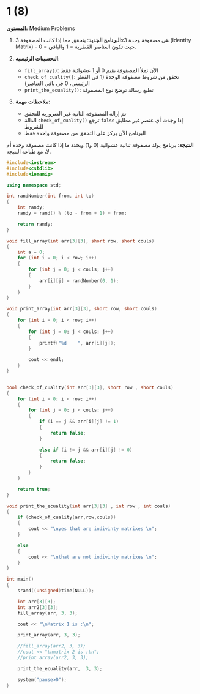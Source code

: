 # 1 (8)

**المستوى:** Medium Problems

1. **البرنامج الجديد**: يتحقق مما إذا كانت المصفوفة 3x3 هي مصفوفة وحدة (Identity Matrix) - حيث تكون العناصر القطرية = 1 والباقي = 0.

2. **التحسينات الرئيسية**:
   - `fill_array()`: الآن تملأ المصفوفة بقيم 0 أو 1 عشوائية فقط
   - `check_of_cuality()`: تحقق من شروط مصفوفة الوحدة (1 في القطر الرئيسي، 0 في باقي العناصر)
   - `print_the_ecuality()`: تطبع رسالة توضح نوع المصفوفة

3. **ملاحظات مهمة**:
   - تم إزالة المصفوفة الثانية غير الضرورية للتحقق
   - الدالة `check_of_cuality()` ترجع `false` إذا وجدت أي عنصر غير مطابق للشروط
   - البرنامج الآن يركز على التحقق من مصفوفة واحدة فقط

**النتيجة**: برنامج يولد مصفوفة ثنائية عشوائية (0 و1) ويحدد ما إذا كانت مصفوفة وحدة أم لا، مع طباعة النتيجة.

```cpp
#include<iostream>
#include<cstdlib>
#include<iomanip>

using namespace std;

int randNumber(int from, int to)
{
	int randy;
	randy = rand() % (to - from + 1) + from;

	return randy;
}

void fill_array(int arr[3][3], short row, short couls)
{
	int a = 0;
	for (int i = 0; i < row; i++)
	{
		for (int j = 0; j < couls; j++)
		{
			arr[i][j] = randNumber(0, 1);
		}
	}
}

void print_array(int arr[3][3], short row, short couls)
{
	for (int i = 0; i < row; i++)
	{
		for (int j = 0; j < couls; j++)
		{
			printf("%d    ", arr[i][j]);
		}

		cout << endl;
	}
}


bool check_of_cuality(int arr[3][3], short row , short couls)
{
	for (int i = 0; i < row; i++)
	{
		for (int j = 0; j < couls; j++)
		{
			if (i == j && arr[i][j] != 1)
			{
				return false;
			}

			else if (i != j && arr[i][j] != 0)
			{
				return false;
			}
		}
	}

	return true;
}

void print_the_ecuality(int arr[3][3] , int row , int couls)
{
	if (check_of_cuality(arr,row,couls))
	{
		cout << "\nyes that are indivinty matrixes \n";
	}

	else
	{
		cout << "\nthat are not indivinty matrixes \n";
	}
}

int main()
{
	srand((unsigned)time(NULL));

	int arr[3][3];
	int arr2[3][3];
	fill_array(arr, 3, 3);

	cout << "\nMatrix 1 is :\n";

	print_array(arr, 3, 3);

	//fill_array(arr2, 3, 3);
	//cout << "\nmatrix 2 is :\n";
	//print_array(arr2, 3, 3);

	print_the_ecuality(arr,  3, 3);

	system("pause>0");
}
```